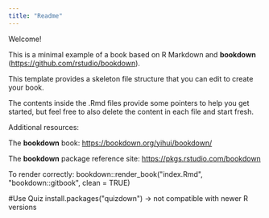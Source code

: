 ```yaml
---
title: "Readme"
---
```


Welcome! 

This is a minimal example of a book based on R Markdown and **bookdown** (https://github.com/rstudio/bookdown). 

This template provides a skeleton file structure that you can edit to create your book. 

The contents inside the .Rmd files provide some pointers to help you get started, but feel free to also delete the content in each file and start fresh.

Additional resources:

The **bookdown** book: https://bookdown.org/yihui/bookdown/

The **bookdown** package reference site: https://pkgs.rstudio.com/bookdown

To render correctly:
bookdown::render_book("index.Rmd", "bookdown::gitbook", clean = TRUE)

#Use Quiz
install.packages("quizdown")
-> not compatible with newer R versions


